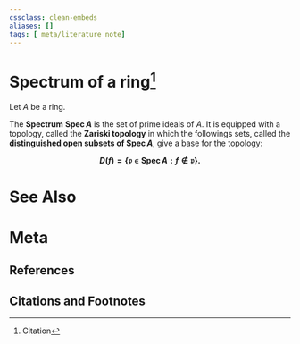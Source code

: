 ```yaml
---
cssclass: clean-embeds
aliases: []
tags: [_meta/literature_note]
---
```

# Spectrum of a ring[^1]
Let $A$ be a ring.

The **Spectrum** **$\operatorname{Spec} A$** is the set of prime ideals of $A$. It is equipped with a topology, called the **Zariski topology** in which the followings sets, called the **distinguished open subsets of $\operatorname{Spec} A$**, give a base for the topology:

**$$D(f) = \{\mathfrak{p} \in \operatorname{Spec} A: f \not\in \mathfrak{p} \}.$$**

# See Also

# Meta
## References

## Citations and Footnotes
[^1]: Citation
